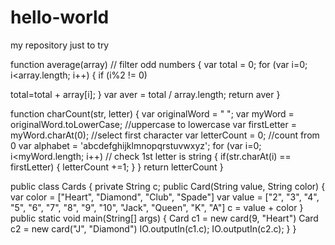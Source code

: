 # hello-world
my repository
just to try

function average(array)    // filter odd numbers
{
var total = 0;
for (var i=0; i<array.length; i++) 
{
if (i%2 != 0)

total=total + array[i];
}
var aver = total / array.length;
return aver
}




function charCount(str, letter)
{
var originalWord = " ";
var myWord = originalWord.toLowerCase;  //uppercase to lowercase
var firstLetter = myWord.charAt(0);   //select first character
var letterCount = 0;               //count from 0
var alphabet = 'abcdefghijklmnopqrstuvwxyz';
for (var i=0; i<myWord.length; i++)         // check 1st letter is string
{
if(str.charAt(i) == firstLetter)
{
letterCount +=1;
}
}
return letterCount
}



public class Cards
{ 
private String c;
public Card(String value, String color)
{
var color = ["Heart", "Diamond", "Club", "Spade"]
var value = ["2", "3", "4", "5", "6", "7", "8", "9", "10", "Jack", "Queen", "K", "A"]
c = value + color
}
public static void main(String[] args) 
{
Card c1 = new card(9, "Heart")
Card c2 = new card("J", "Diamond")
IO.outputIn(c1.c);
IO.outputIn(c2.c);
}
}



